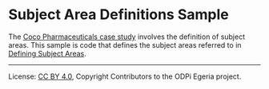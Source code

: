 <!-- SPDX-License-Identifier: CC-BY-4.0 -->
<!-- Copyright Contributors to the ODPi Egeria project. -->

# Subject Area Definitions Sample

The [Coco Pharmaceuticals case study](https://odpi.github.io/data-governance/coco-pharmaceuticals/) involves the definition of subject areas.
This sample is code that defines the subject areas
referred to in [Defining Subject Areas](https://github.com/odpi/data-governance/blob/master/docs/coco-pharmaceuticals/scenarios/defining-subject-areas/README.md).


----
License: [CC BY 4.0](https://creativecommons.org/licenses/by/4.0/),
Copyright Contributors to the ODPi Egeria project.
